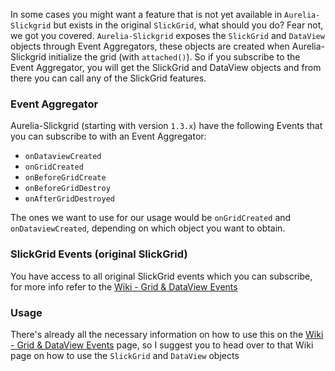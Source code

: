 In some cases you might want a feature that is not yet available in `Aurelia-Slickgrid` but exists in the original `SlickGrid`, what should you do? Fear not, we got you covered. `Aurelia-Slickgrid` exposes the `SlickGrid` and `DataView` objects through Event Aggregators, these objects are created when Aurelia-Slickgrid initialize the grid (with `attached()`). So if you subscribe to the Event Aggregator, you will get the SlickGrid and DataView objects and from there you can call any of the SlickGrid features.

### Event Aggregator
Aurelia-Slickgrid (starting with version `1.3.x`) have the following Events that you can subscribe to with an Event Aggregator:
- `onDataviewCreated`
- `onGridCreated`
- `onBeforeGridCreate`
- `onBeforeGridDestroy`
- `onAfterGridDestroyed`

The ones we want to use for our usage would be `onGridCreated` and `onDataviewCreated`, depending on which object you want to obtain. 

### SlickGrid Events (original SlickGrid)
You have access to all original SlickGrid events which you can subscribe, for more info refer to the [Wiki - Grid & DataView Events](/ghiscoding/aurelia-slickgrid/wiki/Grid-&-DataView-Events)

### Usage
There's already all the necessary information on how to use this on the [Wiki - Grid & DataView Events](/ghiscoding/aurelia-slickgrid/wiki/Grid-&-DataView-Events#view) page, so I suggest you to head over to that Wiki page on how to use the `SlickGrid` and `DataView` objects